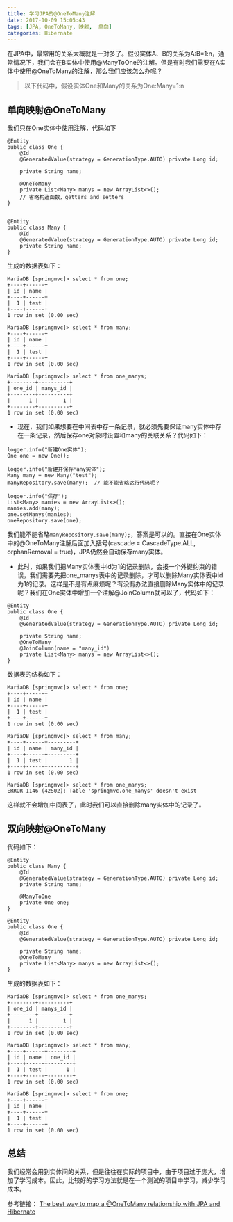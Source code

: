 ```yaml
---
title: 学习JPA的@OneToMany注解
date: 2017-10-09 15:05:43
tags: [JPA, OneToMany, 映射,  单向]
categories: Hibernate
---
```


在JPA中，最常用的关系大概就是一对多了。假设实体A、B的关系为A:B=1:n，通常情况下，我们会在B实体中使用@ManyToOne的注解。但是有时我们需要在A实体中使用@OneToMany的注解，那么我们应该怎么办呢？

> 以下代码中，假设实体One和Many的关系为One:Many=1:n

## 单向映射@OneToMany
我们只在One实体中使用注解，代码如下
```
@Entity
public class One {
    @Id
    @GeneratedValue(strategy = GenerationType.AUTO) private Long id;

    private String name;
    
    @OneToMany
    private List<Many> manys = new ArrayList<>();
    // 省略构造函数，getters and setters
}


@Entity
public class Many {
    @Id
    @GeneratedValue(strategy = GenerationType.AUTO) private Long id;
    private String name;
}
```
生成的数据表如下：
```
MariaDB [springmvc]> select * from one;
+----+------+
| id | name |
+----+------+
|  1 | test |
+----+------+
1 row in set (0.00 sec)

MariaDB [springmvc]> select * from many;
+----+------+
| id | name |
+----+------+
|  1 | test |
+----+------+
1 row in set (0.00 sec)

MariaDB [springmvc]> select * from one_manys;
+--------+----------+
| one_id | manys_id |
+--------+----------+
|      1 |        1 |
+--------+----------+
1 row in set (0.00 sec)

```

+ 现在，我们如果想要在中间表中存一条记录，就必须先要保证many实体中存在一条记录，然后保存one对象时设置和many的关联关系？代码如下：
```
logger.info("新建One实体");
One one = new One();

logger.info("新建并保存Many实体");
Many many = new Many("test");
manyRepository.save(many);	// 能不能省略这行代码呢？

logger.info("保存");
List<Many> manies = new ArrayList<>();
manies.add(many);
one.setManys(manies);
oneRepository.save(one);
```
我们能不能省略``manyRepository.save(many);``，答案是可以的。直接在One实体中的@OneToMany注解后面加入括号(cascade = CascadeType.ALL, orphanRemoval = true)，JPA仍然会自动保存many实体。

+ 此时，如果我们把Many实体表中id为1的记录删除，会报一个外键约束的错误，我们需要先把one_manys表中的记录删除，才可以删除Many实体表中id为1的记录。这样是不是有点麻烦呢？有没有办法直接删除Many实体中的记录呢？我们在One实体中增加一个注解@JoinColumn就可以了，代码如下：

```
@Entity
public class One {
    @Id
    @GeneratedValue(strategy = GenerationType.AUTO) private Long id;

    private String name;
    @OneToMany
    @JoinColumn(name = "many_id")
    private List<Many> manys = new ArrayList<>();
}
```

数据表的结构如下：
```
MariaDB [springmvc]> select * from one;
+----+------+
| id | name |
+----+------+
|  1 | test |
+----+------+
1 row in set (0.00 sec)

MariaDB [springmvc]> select * from many;
+----+------+---------+
| id | name | many_id |
+----+------+---------+
|  1 | test |       1 |
+----+------+---------+
1 row in set (0.00 sec)

MariaDB [springmvc]> select * from one_manys;
ERROR 1146 (42S02): Table 'springmvc.one_manys' doesn't exist
```
这样就不会增加中间表了，此时我们可以直接删除many实体中的记录了。

## 双向映射@OneToMany
代码如下：
```
@Entity
public class Many {
    @Id
    @GeneratedValue(strategy = GenerationType.AUTO) private Long id;
    private String name;

    @ManyToOne
    private One one;
}

@Entity
public class One {
    @Id
    @GeneratedValue(strategy = GenerationType.AUTO) private Long id;

    private String name;
    @OneToMany
    private List<Many> manys = new ArrayList<>();
}
```
生成的数据表如下：
```
MariaDB [springmvc]> select * from one_manys;
+--------+----------+
| one_id | manys_id |
+--------+----------+
|      1 |        1 |
+--------+----------+
1 row in set (0.00 sec)

MariaDB [springmvc]> select * from many;
+----+------+--------+
| id | name | one_id |
+----+------+--------+
|  1 | test |      1 |
+----+------+--------+
1 row in set (0.00 sec)

MariaDB [springmvc]> select * from one;
+----+------+
| id | name |
+----+------+
|  1 | test |
+----+------+
1 row in set (0.00 sec)
```

## 总结
我们经常会用到实体间的关系，但是往往在实际的项目中，由于项目过于庞大，增加了学习成本。因此，比较好的学习方法就是在一个测试的项目中学习，减少学习成本。

参考链接：
[The best way to map a @OneToMany relationship with JPA and Hibernate](https://vladmihalcea.com/2017/03/29/the-best-way-to-map-a-onetomany-association-with-jpa-and-hibernate/) 